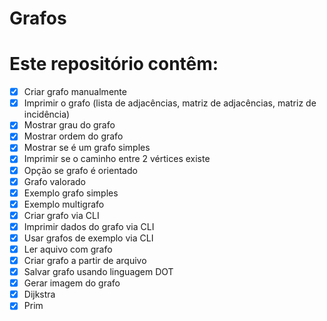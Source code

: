 # Grafos

# Este repositório contêm:

- [x] Criar grafo manualmente
- [x] Imprimir o grafo (lista de adjacências, matriz de adjacências, matriz de incidência)
- [x] Mostrar grau do grafo
- [x] Mostrar ordem do grafo
- [x] Mostrar se é um grafo simples
- [x] Imprimir se o caminho entre 2 vértices existe
- [x] Opção se grafo é orientado
- [x] Grafo valorado
- [x] Exemplo grafo simples
- [x] Exemplo multigrafo
- [x] Criar grafo via CLI
- [x] Imprimir dados do grafo via CLI
- [x] Usar grafos de exemplo via CLI
- [x] Ler aquivo com grafo
- [x] Criar grafo a partir de arquivo
- [x] Salvar grafo usando linguagem DOT
- [x] Gerar imagem do grafo
- [x] Dijkstra
- [x] Prim